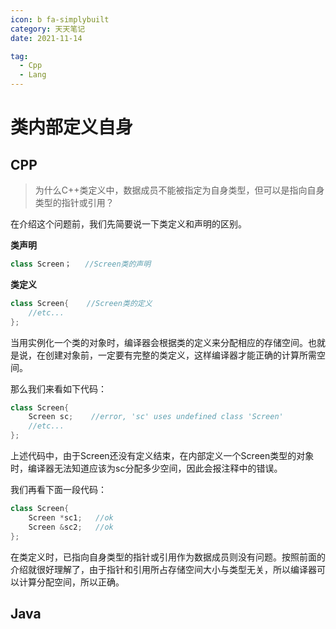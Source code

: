 ```yaml
---
icon: b fa-simplybuilt
category: 天天笔记
date: 2021-11-14

tag:
  - Cpp
  - Lang
---
```


# 类内部定义自身

## CPP

> 为什么C++类定义中，数据成员不能被指定为自身类型，但可以是指向自身类型的指针或引用？

在介绍这个问题前，我们先简要说一下类定义和声明的区别。

**类声明**

```cpp
class Screen；   //Screen类的声明
```

**类定义**

```cpp
class Screen{    //Screen类的定义
    //etc...
};       
```

当用实例化一个类的对象时，编译器会根据类的定义来分配相应的存储空间。也就是说，在创建对象前，一定要有完整的类定义，这样编译器才能正确的计算所需空间。

那么我们来看如下代码：

```cpp
class Screen{
    Screen sc;    //error, 'sc' uses undefined class 'Screen'
    //etc...
};
```

上述代码中，由于Screen还没有定义结束，在内部定义一个Screen类型的对象时，编译器无法知道应该为sc分配多少空间，因此会报注释中的错误。

我们再看下面一段代码：

```cpp
class Screen{
    Screen *sc1;   //ok
    Screen &sc2;   //ok
};
```

在类定义时，已指向自身类型的指针或引用作为数据成员则没有问题。按照前面的介绍就很好理解了，由于指针和引用所占存储空间大小与类型无关，所以编译器可以计算分配空间，所以正确。

## Java

